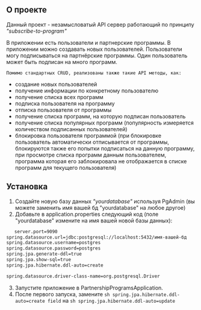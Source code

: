 ## О проекте  

Данный проект - незамысловатый API сервер работающий по принципу _"subscribe-to-program"_
  
В приложении есть пользователи и партнерские программы. В приложении можно создавать новых пользователей. Пользователи могу подписываться на партнёрские программы. Один пользователь может быть подписан на много программ.

	Помимо стандартных CRUD, реализованы также такие API методы, как:
	
- создание новых пользователей
- получение информации по конкретному пользователю
- получение списка всех программ 
- подписка пользователя на программу
- отписка пользователя от программы
- получение списка программ, на которую подписан пользователь 
- получение списка популярных программ (популярность измеряется количеством подписанных пользователей)
- блокировка пользователя программой (при блокировке пользователь автоматически отписывается от программы, блокируются также его попытки подписаться на данную программу, при просмотре списка программ данным пользователем, программа которая его заблокировала не отображается в списке программ для текущего пользователя)

## Установка 
1. Создайте новую базу данных _"yourdatabase"_ используя PgAdmin (вы можете заменить имя вашей бд "yourdatabase" на любое другое)
2. Добавьте в application.properties следующий код (поле "yourdatabase" измените на имя вашей новой базы данных):
```sh
   server.port=9090
spring.datasource.url=jdbc:postgresql://localhost:5432/имя-вашей-бд
spring.datasource.username=postgres
spring.datasource.password=postgres
spring.jpa.generate-ddl=true
spring.jpa.show-sql=true
spring.jpa.hibernate.ddl-auto=create

spring.datasource.driver-class-name=org.postgresql.Driver
```
3. Запустите приложение в PartnershipProgramsApplication.
4. После первого запуска, замените ```sh spring.jpa.hibernate.ddl-auto=create field``` на ```sh spring.jpa.hibernate.ddl-auto=update```
